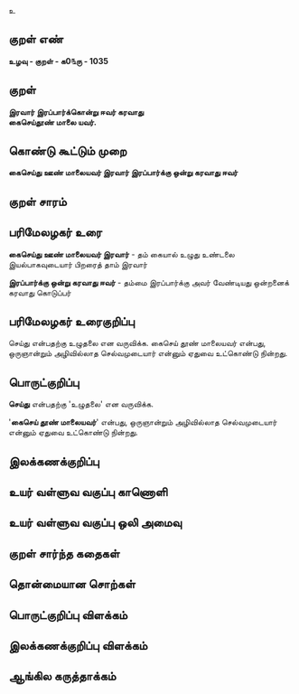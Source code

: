 உ

## குறள் எண் 

**உழவு - குறள் - க0௩ரு - 1035**

## குறள் 

**இரவார் இரப்பார்க்கொன்று ஈவர் கரவாது  
கைசெய்தூண் மாலை யவர்.** 

## கொண்டு கூட்டும் முறை

**கைசெய்து ஊண் மாலையவர் இரவார் இரப்பார்க்கு ஒன்று கரவாது ஈவர்**

## குறள் சாரம் 


## பரிமேலழகர் உரை

**கைசெய்து ஊண் மாலையவர் இரவார்** - தம் கையால் உழுது உண்டலை இயல்பாகவுடையார் பிறரைத் தாம் இரவார் 

**இரப்பார்க்கு ஒன்று கரவாது ஈவர்** - தம்மை இரப்பார்க்கு அவர் வேண்டியது ஒன்றனைக் கரவாது கொடுப்பர்

## பரிமேலழகர் உரைகுறிப்பு   

செய்து என்பதற்கு உழுதலை என வருவிக்க. கைசெய் தூண் மாலையவர் என்பது, ஒருஞான்றும் அழிவில்லாத செல்வமுடையார் என்னும் ஏதுவை உட்கொண்டு நின்றது.

## பொருட்குறிப்பு 

**செய்து** என்பதற்கு 'உழுதலை' என வருவிக்க. 

'**கைசெய் தூண் மாலையவர்**' என்பது, ஒருஞான்றும் அழிவில்லாத செல்வமுடையார் என்னும் ஏதுவை உட்கொண்டு நின்றது.

## இலக்கணக்குறிப்பு  


## உயர் வள்ளுவ வகுப்பு காணொளி


## உயர் வள்ளுவ வகுப்பு ஒலி அமைவு 

 
## குறள் சார்ந்த கதைகள் 


## தொன்மையான சொற்கள்


## பொருட்குறிப்பு விளக்கம்


## இலக்கணக்குறிப்பு விளக்கம்


## ஆங்கில கருத்தாக்கம் 


